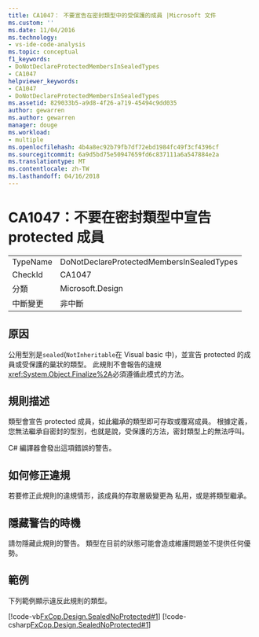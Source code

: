 ```yaml
---
title: CA1047： 不要宣告在密封類型中的受保護的成員 |Microsoft 文件
ms.custom: ''
ms.date: 11/04/2016
ms.technology:
- vs-ide-code-analysis
ms.topic: conceptual
f1_keywords:
- DoNotDeclareProtectedMembersInSealedTypes
- CA1047
helpviewer_keywords:
- CA1047
- DoNotDeclareProtectedMembersInSealedTypes
ms.assetid: 829033b5-a9d8-4f26-a719-45494c9dd035
author: gewarren
ms.author: gewarren
manager: douge
ms.workload:
- multiple
ms.openlocfilehash: 4b4a8ec92b79fb7df72ebd1984fc49f3cf4396cf
ms.sourcegitcommit: 6a9d5bd75e50947659fd6c837111a6a547884e2a
ms.translationtype: MT
ms.contentlocale: zh-TW
ms.lasthandoff: 04/16/2018
---
```

# <a name="ca1047-do-not-declare-protected-members-in-sealed-types"></a>CA1047：不要在密封類型中宣告 protected 成員
|||  
|-|-|  
|TypeName|DoNotDeclareProtectedMembersInSealedTypes|  
|CheckId|CA1047|  
|分類|Microsoft.Design|  
|中斷變更|非中斷|  
  
## <a name="cause"></a>原因  
 公用型別是`sealed`(`NotInheritable`在 Visual basic 中)，並宣告 protected 的成員或受保護的巢狀的類型。 此規則不會報告的違規<xref:System.Object.Finalize%2A>必須遵循此模式的方法。  
  
## <a name="rule-description"></a>規則描述  
 類型會宣告 protected 成員，如此繼承的類型即可存取或覆寫成員。 根據定義，您無法繼承自密封的型別，也就是說，受保護的方法，密封類型上的無法呼叫。  
  
 C# 編譯器會發出這項錯誤的警告。  
  
## <a name="how-to-fix-violations"></a>如何修正違規  
 若要修正此規則的違規情形，該成員的存取層級變更為 私用，或是將類型繼承。  
  
## <a name="when-to-suppress-warnings"></a>隱藏警告的時機  
 請勿隱藏此規則的警告。 類型在目前的狀態可能會造成維護問題並不提供任何優勢。  
  
## <a name="example"></a>範例  
 下列範例顯示違反此規則的類型。  
  
 [!code-vb[FxCop.Design.SealedNoProtected#1](../code-quality/codesnippet/VisualBasic/ca1047-do-not-declare-protected-members-in-sealed-types_1.vb)]
 [!code-csharp[FxCop.Design.SealedNoProtected#1](../code-quality/codesnippet/CSharp/ca1047-do-not-declare-protected-members-in-sealed-types_1.cs)]